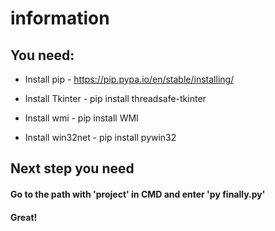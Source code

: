 # information

## You need:

* Install pip - https://pip.pypa.io/en/stable/installing/

* Install Tkinter - pip install threadsafe-tkinter

* Install wmi - pip install WMI

* Install win32net - pip install pywin32

## Next step you need 

#### Go to the path with 'project' in CMD and enter 'py finally.py'

#### Great!
